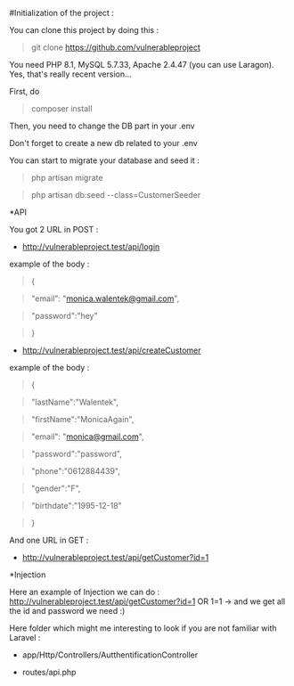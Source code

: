 #Initialization of the project :

You can clone this project by doing this :

> git clone https://github.com/vulnerableproject

You need PHP 8.1, MySQL 5.7.33, Apache 2.4.47 (you can use Laragon). Yes,  that's really recent version...

First, do

> composer install

Then, you need to change the DB part in your .env

Don't forget to create a new db related to your .env

You can start to migrate your database and seed it :

> php artisan migrate

> php artisan db:seed --class=CustomerSeeder

*API

You got 2 URL in POST :

- http://vulnerableproject.test/api/login

example of the body : 
>{

>    "email": "monica.walentek@gmail.com",

>    "password":"hey"

>}

- http://vulnerableproject.test/api/createCustomer

example of the body :
>{

>    "lastName":"Walentek",

>    "firstName":"MonicaAgain",

>    "email": "monica@gmail.com",

>    "password":"password",

>    "phone":"0612884439",

>    "gender":"F",

>    "birthdate":"1995-12-18"

>}

And one URL in GET :

- http://vulnerableproject.test/api/getCustomer?id=1

*Injection

Here an example of Injection we can do : http://vulnerableproject.test/api/getCustomer?id=1 OR 1=1 -> and we get all the id and password we need :)


Here folder which might me interesting to look if you are not familiar with Laravel :

- app/Http/Controllers/AutthentificationController

- routes/api.php